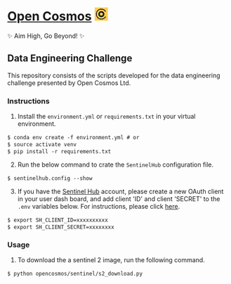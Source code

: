 # [Open Cosmos](https://www.open-cosmos.com/) <img src="./assets/logos/open_cosmos_logo.png" width="30" height="30">
✨ Aim High, Go Beyond! ✨

## Data Engineering Challenge
This repository consists of the scripts developed for the data engineering challenge presented by Open Cosmos Ltd.

### Instructions

1. Install the `environment.yml` or `requirements.txt` in your virtual environment.
```
$ conda env create -f environment.yml # or
$ source activate venv
$ pip install -r requirements.txt
```

2. Run the below command to crate the `SentinelHub` configuration file.
```
$ sentinelhub.config --show
```

3. If you have the [Sentinel Hub](https://apps.sentinel-hub.com/dashboard/#/) account, please create a new OAuth client in your user dash board, and add client 'ID' and client 'SECRET' to the `.env` variables below. For instructions, please click [here](https://sentinelhub-py.readthedocs.io/en/latest/configure.html).

```
$ export SH_CLIENT_ID=xxxxxxxxxx
$ export SH_CLIENT_SECRET=xxxxxxxx
``` 

### Usage

1. To download the a sentinel 2 image, run the following command.
```
$ python opencosmos/sentinel/s2_download.py
```